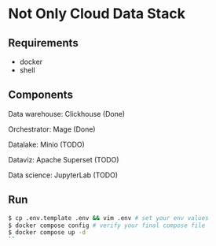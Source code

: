 # Not Only Cloud Data Stack

## Requirements
- docker
- shell

## Components

Data warehouse: Clickhouse (Done)

Orchestrator: Mage (Done)

Datalake: Minio (TODO)

Dataviz: Apache Superset (TODO)

Data science: JupyterLab (TODO)


## Run
```sh
$ cp .env.template .env && vim .env # set your env values
$ docker compose config # verify your final compose file
$ docker compose up -d
``
